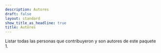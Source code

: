 ```yaml
---
description: Autores
draft: false
layout: standard
show_title_as_headline: true
title: Autores
---
```


Listar todas las personas que contribuyeron y son autores de este paquete 1.

